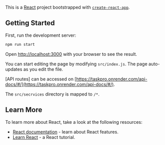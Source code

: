This is a [React](https://react.dev/) project bootstrapped with
[`create-react-app`](https://create-react-app.dev/).

## Getting Started

First, run the development server:

```bash
npm run start
```

Open [http://localhost:3000](http://localhost:3000) with your browser to see the
result.

You can start editing the page by modifying `src/index.js`. The page
auto-updates as you edit the file.

[API routes] can be accessed on
[https://taskpro.onrender.com/api-docs/#/](https://taskpro.onrender.com/api-docs/#/).

The `src/secrvices` directory is mapped to `/*`.

## Learn More

To learn more about React, take a look at the following resources:

- [React documentation](https://uk.reactjs.org/) - learn about React features.
- [Learn React](https://uk.reactjs.org/) - a React tutorial.
